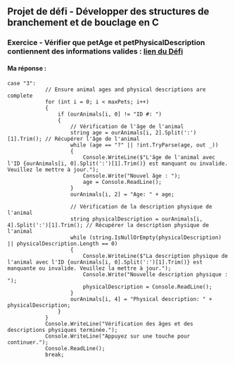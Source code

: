 ## Projet de défi - Développer des structures de branchement et de bouclage en C #

### Exercice - Vérifier que petAge et petPhysicalDescription contiennent des informations valides : [lien du Défi](https://learn.microsoft.com/fr-fr/training/modules/challenge-project-develop-branching-looping-structures-c-sharp/3-exercise-build-loop-verify-physical)

#### Ma réponse :
```
case "3":
            // Ensure animal ages and physical descriptions are complete
            for (int i = 0; i < maxPets; i++)
            {
                if (ourAnimals[i, 0] != "ID #: ")
                {
                    // Vérification de l'âge de l'animal
                    string age = ourAnimals[i, 2].Split(':')[1].Trim(); // Récupérer l'âge de l'animal
                    while (age == "?" || !int.TryParse(age, out _))
                    {
                        Console.WriteLine($"L'âge de l'animal avec l'ID {ourAnimals[i, 0].Split(':')[1].Trim()} est manquant ou invalide. Veuillez le mettre à jour.");
                        Console.Write("Nouvel âge : ");
                        age = Console.ReadLine();
                    }
                    ourAnimals[i, 2] = "Age: " + age;

                    // Vérification de la description physique de l'animal
                    string physicalDescription = ourAnimals[i, 4].Split(':')[1].Trim(); // Récupérer la description physique de l'animal
                    while (string.IsNullOrEmpty(physicalDescription) || physicalDescription.Length == 0)
                    {
                        Console.WriteLine($"La description physique de l'animal avec l'ID {ourAnimals[i, 0].Split(':')[1].Trim()} est manquante ou invalide. Veuillez la mettre à jour.");
                        Console.Write("Nouvelle description physique : ");
                        physicalDescription = Console.ReadLine();
                    }
                    ourAnimals[i, 4] = "Physical description: " + physicalDescription;
                }
            }
            Console.WriteLine("Vérification des âges et des descriptions physiques terminée.");
            Console.WriteLine("Appuyez sur une touche pour continuer.");
            Console.ReadLine();
            break;
```



